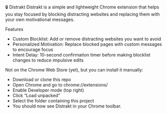 🔒 Distrakt
Distrakt is a simple and lightweight Chrome extension that helps you stay focused by blocking distracting websites and replacing them with your own motivational messages.

Features
- Custom Blocklist: Add or remove distracting websites you want to avoid
- Personalized Motivation: Replace blocked pages with custom messages to encourage focus
- Intent Delay: 10-second confirmation timer before making blocklist changes to reduce impulsive edits

Not on the Chrome Web Store (yet), but you can install it manually:
- Download or clone this repo
- Open Chrome and go to chrome://extensions/
- Enable Developer mode (top right)
- Click “Load unpacked”
- Select the folder containing this project
- You should now see Distrakt in your Chrome toolbar.
